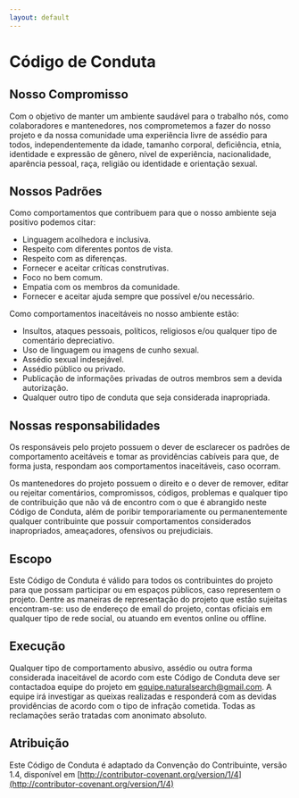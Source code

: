 ```yaml
---
layout: default
---
```


# Código de Conduta

## Nosso Compromisso

Com o objetivo de manter um ambiente saudável para o trabalho nós, como colaboradores e mantenedores, nos comprometemos a fazer do nosso projeto e da nossa comunidade uma experiência livre de assédio para todos, independentemente da idade, tamanho corporal, deficiência, etnia, identidade e expressão de gênero, nível de experiência, nacionalidade, aparência pessoal, raça, religião ou identidade e orientação sexual.

## Nossos Padrões

Como comportamentos que contribuem para que o nosso ambiente seja positivo podemos citar:

* Linguagem acolhedora e inclusiva.
* Respeito com diferentes pontos de vista.
* Respeito com as diferenças.
* Fornecer e aceitar críticas construtivas.
* Foco no bem comum.
* Empatia com os membros da comunidade.
* Fornecer e aceitar ajuda sempre que possível e/ou necessário.

Como comportamentos inaceitáveis no nosso ambiente estão:

* Insultos, ataques pessoais, políticos, religiosos e/ou qualquer tipo de comentário depreciativo.
* Uso de linguagem ou imagens de cunho sexual.
* Assédio sexual indesejável.
* Assédio público ou privado.
* Publicação de informações privadas de outros membros sem a devida autorização.
* Qualquer outro tipo de conduta que seja considerada inapropriada.

## Nossas responsabilidades

Os responsáveis pelo projeto possuem o dever de esclarecer os padrões de comportamento aceitáveis  e tomar as providências cabíveis para que, de forma justa, respondam aos comportamentos inaceitáveis, caso ocorram.

Os mantenedores do projeto possuem o direito e o dever de remover, editar ou rejeitar comentários, compromissos, códigos, problemas e qualquer tipo de contribuição que não vá de encontro com o que é abrangido neste Código de Conduta, além de poribir temporariamente ou permanentemente qualquer contribuinte que possuir comportamentos considerados inapropriados, ameaçadores, ofensivos ou prejudiciais.

## Escopo

Este Código de Conduta é válido para todos os contribuintes do projeto para que possam participar ou em espaços públicos, caso representem o projeto. Dentre as maneiras de representação do projeto que estão sujeitas encontram-se: uso de endereço de email do projeto, contas oficiais em qualquer tipo de rede social, ou atuando em eventos online ou offline. 

## Execução

Qualquer tipo de comportamento abusivo, assédio ou outra forma considerada inaceitável de acordo com este Código de Conduta deve ser contactadoa equipe do projeto em [equipe.naturalsearch@gmail.com](equipe.naturalsearch@gmail.com). A equipe irá investigar as queixas realizadas e responderá com as devidas providências de acordo com o tipo de infração cometida. Todas as reclamações serão tratadas com anonimato absoluto.

## Atribuição

Este Código de Conduta é adaptado da Convenção do Contribuinte, versão 1.4, disponível em [http://contributor-covenant.org/version/1/4](http://contributor-covenant.org/version/1/4)